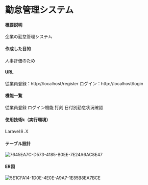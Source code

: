 # 勤怠管理システム

#### 概要説明
企業の勤怠管理システム

#### 作成した目的
人事評価のため

#### URL
従業員登録：http://localhost/register
ログイン：http://localhost/login

#### 機能一覧
従業員登録
ログイン機能
打刻
日付別勤怠状況確認

#### 使用技術k（実行環境）
Laravel８.X


#### テーブル設計
![7645EA7C-D573-4185-B0EE-7E24A6AC8E47](https://github.com/user-attachments/assets/8e57820b-d857-4756-acaf-112acd918fa0)


#### ER図
![5E1CFA14-1D0E-4E0E-A9A7-1E85B8EA7BCE](https://github.com/user-attachments/assets/2c63dfb3-0225-4b5c-bd3c-02b89ccf6a2d)

